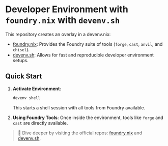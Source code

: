 # Developer Environment with `foundry.nix` with `devenv.sh`

This repository creates an overlay in a devenv.nix:

- [foundry.nix](https://github.com/shazow/foundry.nix): Provides the Foundry suite of tools (`forge`, `cast`, `anvil`, and `chisel`).
- [devenv.sh](https://github.com/cachix/devenv): Allows for fast and reproducible developer environment setups.

## Quick Start

1. **Activate Environment**:
    ```bash
    devenv shell
    ```
   This starts a shell session with all tools from Foundry available.

2. **Using Foundry Tools**: Once inside the environment, tools like `forge` and `cast` are directly available.

> 🚀 Dive deeper by visiting the official repos: [foundry.nix](https://github.com/shazow/foundry.nix) and [devenv.sh](https://github.com/cachix/devenv).
